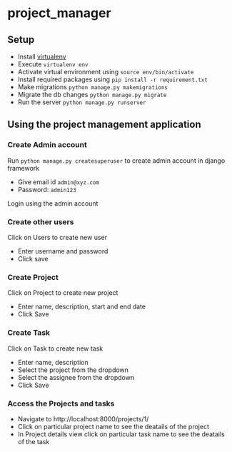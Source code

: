 # project_manager

## Setup

- Install [virtualenv](https://gist.github.com/frfahim/73c0fad6350332cef7a653bcd762f08d)
- Execute `virtualenv env`
- Activate virtual environment using `source env/bin/activate`
- Install required packages using `pip install -r requirement.txt`
- Make migrations `python manage.py makemigrations`
- Migrate the db changes `python manage.py migrate`
- Run the server `python manage.py runserver`

## Using the project management application

### Create Admin account
Run `python manage.py createsuperuser` to create admin account in django framework
 - Give email id `admin@xyz.com`
 - Password: `admin123`

Login using the admin account

### Create other users
Click on Users to create new user
 - Enter username and password
 - Click save
 
### Create Project
Click on Project to create new project
 - Enter name, description, start and end date
 - Click Save
 
### Create Task
Click on Task to create new task
 - Enter name, description
 - Select the project from the dropdown
 - Select the assignee from the dropdown 
 - Click Save
 
### Access the Projects and tasks
- Navigate to http://localhost:8000/projects/1/
- Click on particular project name to see the deatails of the project
- In Project details view click on particular task name to see the deatails of the task
